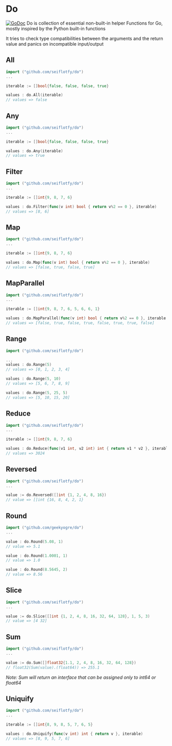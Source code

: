 # Do
[![GoDoc](https://godoc.org/github.com/geekyogre/do?status.svg)](https://godoc.org/github.com/geekyogre/do)
Do is collection of essential non-built-in helper Functions for Go, mostly inspired by the Python built-in functions

It tries to check type compatibilities between the arguments and the return value and panics on incompatible input/output

## All
```go
import ("github.com/seiflotfy/do")
...

iterable := []bool{false, false, false, true}

values : do.All(iterable)
// values => false

```

## Any
```go
import ("github.com/seiflotfy/do")
...

iterable := []bool{false, false, false, true}

values : do.Any(iterable)
// values => true

```

## Filter
```go
import ("github.com/seiflotfy/do")
...

iterable := []int{9, 8, 7, 6}

values : do.Filter(func(v int) bool { return v%2 == 0 }, iterable)
// values => [8, 6]

```

## Map
```go
import ("github.com/seiflotfy/do")
...

iterable := []int{9, 8, 7, 6}

values : do.Map(func(v int) bool { return v%2 == 0 }, iterable)
// values => [false, true, false, true]

```

## MapParallel
```go
import ("github.com/seiflotfy/do")
...

iterable := []int{9, 8, 7, 6, 5, 6, 6, 1}

values : do.MapParallel(func(v int) bool { return v%2 == 0 }, iterable, 4)
// values => [false, true, false, true, false, true, true, false]

```

## Range
```go
import ("github.com/seiflotfy/do")

...
values : do.Range(5)
// values => [0, 1, 2, 3, 4]

values : do.Range(5, 10)
// values => [5, 6, 7, 8, 9]

values : do.Range(5, 25, 5)
// values => [5, 10, 15, 20]

```

## Reduce
```go
import ("github.com/seiflotfy/do")
...

iterable := []int{9, 8, 7, 6}

values : do.Reduce(func(v1 int, v2 int) int { return v1 * v2 }, iterable)
// values => 3024

```

## Reversed
```go
import ("github.com/seiflotfy/do")
...

value := do.Reversed([]int {1, 2, 4, 8, 16})
// value => []int {16, 8, 4, 2, 1}

```

## Round
```go
import ("github.com/geekyogre/do")
...

value : do.Round(5.08, 1)
// value => 5.1

value : do.Round(1.0001, 1)
// value => 1.0

value : do.Round(8.5645, 2)
// value => 8.56

```

## Slice
```go
import ("github.com/seiflotfy/do")
...

value := do.Slice([]int {1, 2, 4, 8, 16, 32, 64, 128}, 1, 5, 3)
// value => [4 32]

```

## Sum
```go
import ("github.com/seiflotfy/do")
...

value := do.Sum([]float32{1.1, 2, 4, 8, 16, 32, 64, 128})
// float32(Sum(value).(float64)) => 255.1

```
*Note: Sum will return an interface that can be assigned only to int64 or float64*


## Uniquify
```go
import ("github.com/seiflotfy/do")
...

iterable := []int{8, 9, 8, 5, 7, 6, 5}

values : do.Uniquify(func(v int) int { return v }, iterable)
// values => [8, 9, 5, 7, 6]

```
